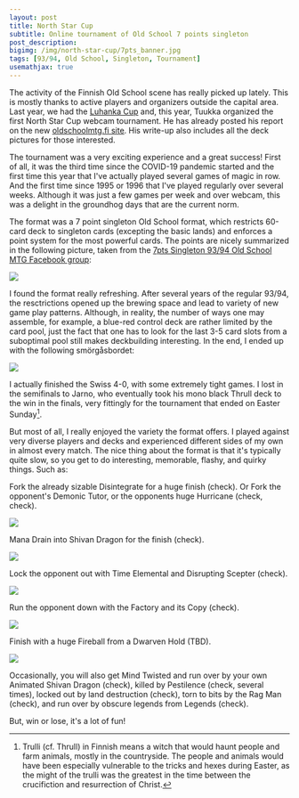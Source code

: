 ```yaml
---
layout: post
title: North Star Cup
subtitle: Online tournament of Old School 7 points singleton
post_description:
bigimg: /img/north-star-cup/7pts_banner.jpg
tags: [93/94, Old School, Singleton, Tournament]
usemathjax: true
---
```


The activity of the Finnish Old School scene has really picked up lately. This is mostly thanks to active players and organizers outside the capital area. Last year, we had the [Luhanka Cup](../2021-01-30-luhanka1) and, this year, Tuukka organized the first North Star Cup webcam tournament. He has already posted his report on the new [oldschoolmtg.fi site](https://oldschoolmtg.fi/blog/north-star-cup-i2021). His write-up also includes all the deck pictures for those interested.

The tournament was a very exciting experience and a great success! First of all, it was the third time since the COVID-19 pandemic started and the first time this year that I've actually played several games of magic in row. And the first time since 1995 or 1996 that I've played regularly over several weeks. Although it was just a few games per week and over webcam, this was a delight in the groundhog days that are the current norm.

The format was a 7 point singleton Old School format, which restricts 60-card deck to singleton cards (excepting the basic lands) and enforces a point system for the most powerful cards. The points are nicely summarized in the following picture, taken from the [7pts Singleton 93/94 Old School MTG Facebook group](https://www.facebook.com/groups/523946671643800/):

![](../img/north-star-cup/7pts_singleton.jpg)

I found the format really refreshing. After several years of the regular 93/94, the resctrictions opened up the brewing space and lead to variety of new game play patterns. Although, in reality, the number of ways one may assemble, for example, a blue-red control deck are rather limited by the card pool, just the fact that one has to look for the last 3-5 card slots from a suboptimal pool still makes deckbuilding interesting. In the end, I ended up with the following smörgåsbordet:

![](../img/north-star-cup/7pts_singleton_UR_deck.jpg)


I actually finished the Swiss 4-0, with some extremely tight games. I lost in the semifinals to Jarno, who eventually took his mono black Thrull deck to the win in the finals, very fittingly for the tournament that ended on Easter Sunday[^1].

But most of all, I really enjoyed the variety the format offers. I played against very diverse players and decks and experienced different sides of my own in almost every match. The nice thing about the format is that it's typically quite slow, so you get to do interesting, memorable, flashy, and quirky things. Such as:

Fork the already sizable Disintegrate for a huge finish (check). Or Fork the opponent's Demonic Tutor, or the opponents huge Hurricane (check, check).

![](../img/north-star-cup/7pts_1.jpg)

Mana Drain into Shivan Dragon for the finish (check).

![](../img/north-star-cup/7pts_2.jpg)

Lock the opponent out with Time Elemental and Disrupting Scepter (check).

![](../img/north-star-cup/7pts_3.jpg)

Run the opponent down with the Factory and its Copy (check).

![](../img/north-star-cup/7pts_4.jpg)

Finish with a huge Fireball from a Dwarven Hold (TBD).

![](../img/north-star-cup/7pts_5.jpg)


Occasionally, you will also get Mind Twisted and run over by your own Animated Shivan Dragon (check), killed by Pestilence (check, several times), locked out by land destruction (check), torn to bits by the Rag Man (check), and run over by obscure legends from Legends (check).

But, win or lose, it's a lot of fun!


[^1]: Trulli (cf. Thrull) in Finnish means a witch that would haunt people and farm animals, mostly in the countryside. The people and animals would have been especially vulnerable to the tricks and hexes during Easter, as the might of the trulli was the greatest in the time between the crucifiction and resurrection of Christ.
